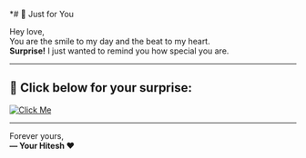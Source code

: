 *# 💖 Just for You

Hey love,  
You are the smile to my day and the beat to my heart.  
**Surprise!** I just wanted to remind you how special you are.

---

## 💌 Click below for your surprise:

[![Click Me](https://raw.githubusercontent.com/Hiteshmdhrcode/sweet-note/main/cutie.jpg)](https://raw.githubusercontent.com/Hiteshmdhrcode/sweet-note/main/cutie.jpg)

---

Forever yours,  
**— Your Hitesh ❤️**
